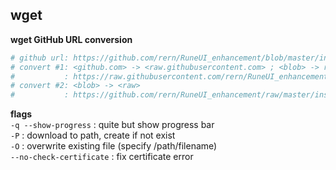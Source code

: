 wget
---

**wget GitHub URL conversion**  
```sh
# github url: https://github.com/rern/RuneUI_enhancement/blob/master/install.sh
# convert #1: <github.com> -> <raw.githubusercontent.com> ; <blob> -> remove
#           : https://raw.githubusercontent.com/rern/RuneUI_enhancement/master/install.sh
# convert #2: <blob> -> <raw>
#           : https://github.com/rern/RuneUI_enhancement/raw/master/install.sh
```

**flags**  
`-q --show-progress` : quite but show progress bar  
`-P` : download to path, create if not exist  
`-O` : overwrite existing file (specify /path/filename)  
`--no-check-certificate` : fix certificate error  
